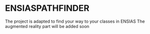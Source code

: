 # ENSIASPATHFINDER

The project is adapted to find your way to your classes in ENSIAS 
The augmented reality part will be added soon

